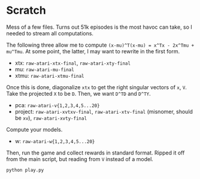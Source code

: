 # Scratch

Mess of a few files. Turns out 51k episodes is the most havoc can take, so I needed to stream all computations.

The following three allow me to compute `(x-mu)^T(x-mu) = x^Tx - 2x^Tmu + mu^Tmu`. At some point, the latter, I may want to rewrite in the first form.

- xtx: `raw-atari-xtx-final`, `raw-atari-xty-final`
- mu: `raw-atari-mu-final`
- xtmu: `raw-atari-xtmu-final`

Once this is done, diagonalize `xtx` to get the right singular vectors of `x`, `V`. Take the projected `X` to be `D`. Then, we want `D^TD` and `D^TY`.

- pca: `raw-atari-v{1,2,3,4,5...20}`
- project: `raw-atari-xvtxv-final`, `raw-atari-xtv-final` (misnomer, should be `xv`), `raw-atari-xvty-final`

Compute your models.

- w: `raw-atari-w{1,2,3,4,5...20}`

Then, run the game and collect rewards in standard format. Ripped it off from the main script, but reading from `V` instead of a model.

```
python play.py
```
